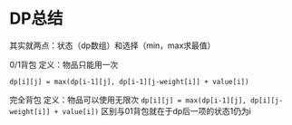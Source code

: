 # DP总结

其实就两点：状态（dp数组）和选择（min，max求最值）

0/1背包
定义：物品只能用一次

`dp[i][j] = max(dp[i-1][j], dp[i-1][j-weight[i]] + value[i])`

完全背包
定义：物品可以使用无限次
`dp[i][j] = max(dp[i-1][j], dp[i][j-weight[i]] + value[i])`
区别与01背包就在于dp后一项的状态1仍为i
